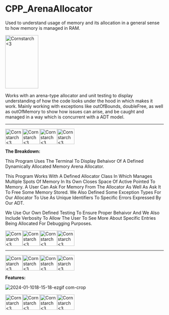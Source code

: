 # CPP_ArenaAllocator

  Used to understand usage of memory and its allocation in a general sense to how memory is managed
in RAM.

<img src="https://github.com/Kingerthanu/CPP_ArenaAllocator/assets/76754592/d7f7f851-9c4c-4b1a-85b1-47fa36346a9f" alt="Cornstarch <3" width="105" height="169">

Works with an arena-type allocator and unit testing to display understanding of how the code
looks under the hood in which makes it work. Mainly working with exceptions like outOfBounds, doubleFree,
as well as outOfMemory to show how issues can arise, and be caught and managed in a way which is concurrent with a ADT model.



----------------------------------------------

<img src="https://github.com/Kingerthanu/CPP_ArenaAllocator/assets/76754592/b1193feb-0b3d-44c1-bcef-380c1d68e528" alt="Cornstarch <3" width="55" height="49"><img src="https://github.com/Kingerthanu/CPP_ArenaAllocator/assets/76754592/b1193feb-0b3d-44c1-bcef-380c1d68e528" alt="Cornstarch <3" width="55" height="49"><img src="https://github.com/Kingerthanu/CPP_ArenaAllocator/assets/76754592/b1193feb-0b3d-44c1-bcef-380c1d68e528" alt="Cornstarch <3" width="55" height="49"><img src="https://github.com/Kingerthanu/CPP_ArenaAllocator/assets/76754592/b1193feb-0b3d-44c1-bcef-380c1d68e528" alt="Cornstarch <3" width="55" height="49">



**The Breakdown:**

This Program Uses The Terminal To Display Behaivor Of A Defined Dynamically Allocated Memory Arena Allocator.

This Program Works With A Defined Allocator Class In Which Manages Multiple Spots Of Memory In Its Own Closes Space Of Active Pointed To Memory. A User Can Ask For Memory From The Allocator As Well As Ask It To Free Some Memory Stored. We Also Defined Some Exception Types For Our Allocator To Use As Unique Identifiers To Specific Errors Expressed By Our ADT.

We Use Our Own Defined Testing To Ensure Proper Behaivor And We Also Include Verbosity To Allow The User To See More About Specific Entries Being Allocated For Debugging Purposes.

<img src="https://github.com/Kingerthanu/CPP_ArenaAllocator/assets/76754592/c70495d9-dade-4fa0-8c9e-8285f1193c97" alt="Cornstarch <3" width="55" height="49"><img src="https://github.com/Kingerthanu/CPP_ArenaAllocator/assets/76754592/c70495d9-dade-4fa0-8c9e-8285f1193c97" alt="Cornstarch <3" width="55" height="49"><img src="https://github.com/Kingerthanu/CPP_ArenaAllocator/assets/76754592/c70495d9-dade-4fa0-8c9e-8285f1193c97" alt="Cornstarch <3" width="55" height="49"><img src="https://github.com/Kingerthanu/CPP_ArenaAllocator/assets/76754592/c70495d9-dade-4fa0-8c9e-8285f1193c97" alt="Cornstarch <3" width="55" height="49">

----------------------------------------------

<img src="https://github.com/Kingerthanu/CPP_ArenaAllocator/assets/76754592/8a95b7da-34be-4338-8ed7-8c04c1535217" alt="Cornstarch <3" width="55" height="49"><img src="https://github.com/Kingerthanu/CPP_ArenaAllocator/assets/76754592/8a95b7da-34be-4338-8ed7-8c04c1535217" alt="Cornstarch <3" width="55" height="49"><img src="https://github.com/Kingerthanu/CPP_ArenaAllocator/assets/76754592/8a95b7da-34be-4338-8ed7-8c04c1535217" alt="Cornstarch <3" width="55" height="49"><img src="https://github.com/Kingerthanu/CPP_ArenaAllocator/assets/76754592/8a95b7da-34be-4338-8ed7-8c04c1535217" alt="Cornstarch <3" width="55" height="49">


**Features:**

![2024-01-1018-15-18-ezgif com-crop](https://github.com/Kingerthanu/CPP_ArenaAllocator/assets/76754592/149c0b5e-54ec-4ba0-8674-0d5d7de826c3)




<img src="https://github.com/Kingerthanu/CPP_ArenaAllocator/assets/76754592/975315dc-267d-481c-a33e-259c16f3f34d" alt="Cornstarch <3" width="55" height="49"><img src="https://github.com/Kingerthanu/CPP_ArenaAllocator/assets/76754592/975315dc-267d-481c-a33e-259c16f3f34d" alt="Cornstarch <3" width="55" height="49"><img src="https://github.com/Kingerthanu/CPP_ArenaAllocator/assets/76754592/975315dc-267d-481c-a33e-259c16f3f34d" alt="Cornstarch <3" width="55" height="49"><img src="https://github.com/Kingerthanu/CPP_ArenaAllocator/assets/76754592/975315dc-267d-481c-a33e-259c16f3f34d" alt="Cornstarch <3" width="55" height="49">
